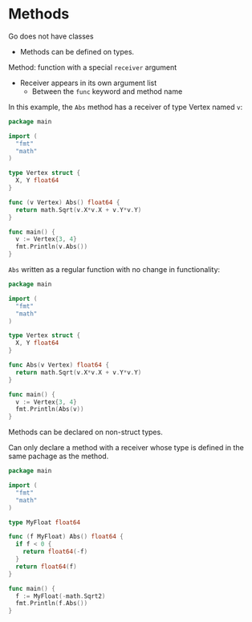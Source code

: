 # Methods

Go does not have classes
- Methods can be defined on types.

Method: function with a special `receiver` argument
- Receiver appears in its own argument list
  - Between the `func` keyword and method name

In this example, the `Abs` method has a receiver of type Vertex named `v`:

```go
package main

import (
  "fmt"
  "math"
)

type Vertex struct {
  X, Y float64
}

func (v Vertex) Abs() float64 {
  return math.Sqrt(v.X*v.X + v.Y*v.Y)
}

func main() {
  v := Vertex{3, 4}
  fmt.Println(v.Abs())
}
```

`Abs` written as a regular function with no change in functionality:

```go
package main

import (
  "fmt"
  "math"
)

type Vertex struct {
  X, Y float64
}

func Abs(v Vertex) float64 {
  return math.Sqrt(v.X*v.X + v.Y*v.Y)
}

func main() {
  v := Vertex{3, 4}
  fmt.Println(Abs(v))
}
```

Methods can be declared on non-struct types.

Can only declare a method with a receiver whose type is defined in the same pachage as the method.

```go
package main

import (
  "fmt"
  "math"
)

type MyFloat float64

func (f MyFloat) Abs() float64 {
  if f < 0 {
    return float64(-f)
  }
  return float64(f)
}

func main() {
  f := MyFloat(-math.Sqrt2)
  fmt.Println(f.Abs())
}
```
